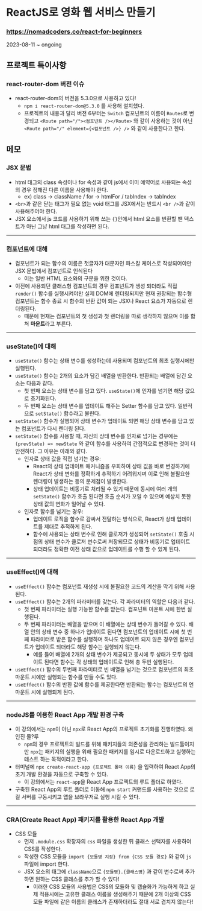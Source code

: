 # ReactJS로 영화 웹 서비스 만들기
### https://nomadcoders.co/react-for-beginners

2023-08-11 ~ ongoing

## 프로젝트 특이사항
### react-router-dom 버전 이슈
* react-router-dom의 버전을 5.3.0으로 사용하고 있다!
    + `npm i react-router-dom@5.3.0` 를 사용해 설치했다.
    + 프로젝트의 내용과 달리 버전 6부터는 `Switch` 컴포넌트의 이름이 `Routes`로 변경되고 `<Route path="/"><컴포넌트 /></Route>` 와 같이 사용하는 것이 아닌 `<Route path="/" element={<컴포넌트 />} />` 와 같이 사용한다고 한다.

## 메모
### JSX 문법
* html 태그의 class 속성이나 for 속성과 같이 js에서 이미 예약어로 사용되는 속성의 경우 정해진 다른 이름을 사용해야 한다.
    + ex) class -> className / for -> htmlFor / tabIndex -> tabIndex
* `<br>`과 같은 닫는 태그가 필요 없는 void 태그를 JSX에서는 반드시 `<br />`과 같이 사용해주어야 한다.
* JSX 요소에서 js 코드를 사용하기 위해 쓰는 `{}`안에서 html 요소를 반환할 땐 텍스트가 아닌 그냥 html 태그를 작성하면 된다.
---
### 컴포넌트에 대해
* 컴포넌트가 되는 함수의 이름은 첫글자가 대문자인 파스칼 케이스로 작성되어야만 JSX 문법에서 컴포넌트로 인식된다
    + 이는 일반 HTML 요소와의 구분을 위한 것이다.
* 이전에 사용되던 클래스형 컴포넌트의 경우 컴포넌트가 생성 되더라도 직접 `render()` 함수를 실행시켜야만 실제 DOM에 렌더링되지만 현재 권장되는 함수형 컴포넌트는 함수 종료 시 함수의 반환 값이 되는 JSX나 React 요소가 자동으로 렌더링된다.
    + 때문에 현재는 컴포넌트의 첫 생성과 첫 렌더링을 따로 생각하지 않으며 이를 합쳐 **마운트**라고 부른다.
---
### useState()에 대해
* `useState()` 함수는 상태 변수를 생성하는데 사용되며 컴포넌트의 최초 실행시에만 실행된다.
* `useState()` 함수는 2개의 요소가 담긴 배열을 반환한다. 반환되는 배열에 담긴 요소는 다음과 같다.
    + 첫 번째 요소는 상태 변수를 담고 있다. `useState()`에 인자를 넘기면 해당 값으로 초기화된다.
    + 두 번째 요소는 상태 변수를 업데이트 해주는 Setter 함수를 담고 있다. 일반적으로 `setState()` 함수라고 불린다.
* `setState()` 함수가 실행되어 상태 변수가 업데이트 되면 해당 상태 변수를 담고 있는 컴포넌트가 다시 렌더링 된다.
* `setState()` 함수를 사용할 때, 자신의 상태 변수를 인자로 넘기는 경우에는 `(prevState) => newState` 와 같이 함수를 사용하여 간접적으로 변경하는 것이 더 안전하다. 그 이유는 아래와 같다.
    + 인자로 상태 값을 직접 넘기는 경우:
        - React의 상태 업데이트 매커니즘을 우회하여 상태 값을 바로 변경하기에 React가 상태 변화를 정확하게 추적하기 어려워지며 이로 인해 불필요한 렌더링이 발생하는 등의 문제점이 발생한다.
        - 상태 업데이트는 비동기로 처리될 수 있기 때문에 동시에 여러 개의 `setState()` 함수가 호출 된다면 호출 순서가 꼬일 수 있으며 예상치 못한 상태 값의 변화가 일어날 수 있다.
    + 인자로 함수를 넘기는 경우:
        - 업데이트 로직을 함수로 감싸서 전달하는 방식으로, React가 상태 업데이트를 제대로 추적하게 된다.
        - 함수에 사용되는 상태 변수로 인해 클로저가 생성되어 `setState()` 호출 시점의 상태 변수가 클로저 변수로써 저장되므로 상태가 비동기로 업데이트 되더라도 정확한 이전 상태 값으로 업데이트를 수행 할 수 있게 된다.
---
### useEffect()에 대해
* `useEffect()` 함수는 컴포넌트 재생성 시에 불필요한 코드의 계산을 막기 위해 사용된다.
* `useEffect()` 함수는 2개의 파라미터를 갖는다. 각 파라미터의 역할은 다음과 같다.
    + 첫 번째 파라미터는 실행 가능한 함수를 받는다. 컴포넌트 마운트 시에 한번 실행된다.
    + 두 번째 파라미터는 배열을 받으며 이 배열에는 상태 변수가 들어갈 수 있다. 배열 안의 상태 변수 중 하나가 업데이트 된다면 컴포넌트의 업데이트 시에 첫 번째 파라미터로 받은 함수를 실행하며 하나도 업데이트 되지 않은 경우엔 컴포넌트가 업데이트 되더라도 해당 함수는 실행되지 않는다.
        - 예를 들어 배열에 2개의 상태 변수가 제공되고 동시에 두 상태가 모두 업데이트 된다면 함수는 각 상태의 업데이트로 인해 총 두번 실행된다.
* `useEffect()` 함수의 두번째 파라미터로 빈 배열을 넘기는 것으로 컴포넌트의 최초 마운트 시에만 실행되는 함수를 만들 수도 있다.
* `useEffect()` 함수의 반환 값에 함수를 제공한다면 반환되는 함수는 컴포넌트의 언마운트 시에 실행되게 된다.
---
### nodeJS를 이용한 React App 개발 환경 구축
* 이 강의에서는 `npm`이 아닌 `npx`로 React App의 프로젝트 초기화를 진행하였다. 왜인진 몰?루
    + `npm`의 경우 프로젝트의 빌드를 위해 패키지들의 의존성을 관리하는 빌드툴이지만 `npx`는 패키지의 실행을 위해 필요한 패키지를 임시로 다운로드하고 실행하는 테스트 하는 목적이라고 한다.
* 터미널에 `npx create-react-app {프로젝트 폴더 이름}` 을 입력하여 React App의 초기 개발 환경을 자동으로 구축할 수 있다.
    + 이 강의에서는 `react-app`을 React App 프로젝트의 루트 폴더로 하였다.
* 구축된 React App의 루트 폴더로 이동해 `npm start` 커맨드를 사용하는 것으로 로컬 서버를 구동시키고 앱을 브라우저로 실행 시킬 수 있다.
---
### CRA(Create React App) 패키지를 활용한 React App 개발
* CSS 모듈
    + 먼저 `.module.css` 확장자의 `css` 파일을 생성한 뒤 클래스 선택자를 사용하여 CSS를 작성한다.
    + 작성한 CSS 모듈을 `import {모듈명 지정} from {CSS 모듈 경로}` 와 같이 `js` 파일에 import 한다.
    + JSX 요소의 태그에 `className`으로 `{모듈명}.{클래스명}` 과 같이 변수로써 추가하면 원하는 CSS 클래스를 추가 할 수 있다!
        - 이러한 CSS 모듈의 사용법은 CSS의 모듈화 및 캡슐화가 가능하게 하고 실제 적용시에는 고유한 클래스 이름을 생성해주기 때문에 2개 이상의 CSS 모듈 파일에 같은 이름의 클래스가 존재하더라도 절대 서로 겹치지 않는다!